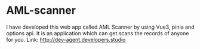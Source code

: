 # AML-scanner
I have developed this web app called AML Scanner by using Vue3, pinia and options api. It is an application which can get scans the records of anyone for you.  Link:   http://dev-agent.developers.studio

